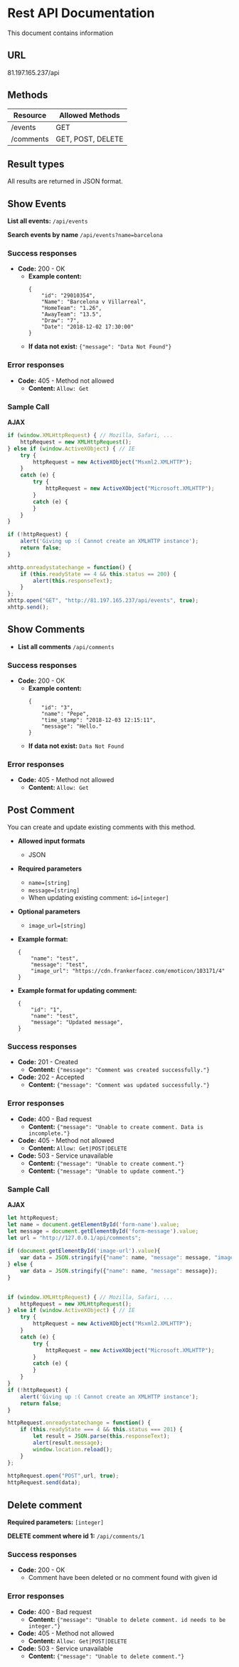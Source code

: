 # Rest API Documentation
This document contains information 

## URL
81.197.165.237/api

## Methods
Resource        | Allowed Methods
------------    | -------------
/events         | GET
/comments       | GET, POST, DELETE
    
## Result types
All results are returned in JSON format.

## Show Events

**List all events:** `/api/events`

**Search events by name**    `/api/events?name=barcelona`
  
### Success responses
* **Code:** 200 - OK
    * **Example content:**   
        ```
        {
            "id": "29010354",
            "Name": "Barcelona v Villarreal",
            "HomeTeam": "1.26",
            "AwayTeam": "13.5",
            "Draw": "7",
            "Date": "2018-12-02 17:30:00"
        }
        ```
    * **If data not exist:**   `{"message": "Data Not Found"}`
         

### Error responses
* **Code:** 405 - Method not allowed
    * **Content:** `Allow: Get`
### Sample Call
**AJAX**
```javascript
if (window.XMLHttpRequest) { // Mozilla, Safari, ...
    httpRequest = new XMLHttpRequest();
} else if (window.ActiveXObject) { // IE
    try {
        httpRequest = new ActiveXObject("Msxml2.XMLHTTP");
    }
    catch (e) {
        try {
            httpRequest = new ActiveXObject("Microsoft.XMLHTTP");
        }
        catch (e) {
        }
    }
}

if (!httpRequest) {      
    alert('Giving up :( Cannot create an XMLHTTP instance');
    return false;
}

xhttp.onreadystatechange = function() {
    if (this.readyState == 4 && this.status == 200) {
        alert(this.responseText);
    }
};
xhttp.open("GET", "http://81.197.165.237/api/events", true);
xhttp.send();
```
## Show Comments
* **List all comments** `/api/comments`
### Success responses
* **Code:** 200 - OK
    * **Example content:**   
        ```
        {
            "id": "3",
            "name": "Pepe",
            "time_stamp": "2018-12-03 12:15:11",
            "message": "Hello."
        }
        ```
    * **If data not exist:**   `Data Not Found`
         

### Error responses
* **Code:** 405 - Method not allowed
    * **Content:** `Allow: Get`

    
## Post Comment
You can create and update existing comments with this method.
* **Allowed input formats**
    * JSON

* **Required parameters**  
    * `name=[string]`  
    * `message=[string]`
    * When updating existing comment: `id=[integer]`
* **Optional parameters**  
    * `image_url=[string]`
* **Example format:**
    ````
    {  
        "name": "test",
        "message": "test",
        "image_url": "https://cdn.frankerfacez.com/emoticon/103171/4"
    }
    ````
* **Example format for updating comment:**
    ````
    {  
        "id": "1",
        "name": "test",
        "message": "Updated message",
    }
    ````

### Success responses
* **Code:** 201 - Created
    * **Content:**   `{"message": "Comment was created successfully."}`
* **Code:** 202 - Accepted
    * **Content:**   `{"message": "Comment was updated successfully."}`


### Error responses
* **Code:** 400 - Bad request
    * **Content:** `{"message": "Unable to create comment. Data is incomplete."}`   
* **Code:** 405 - Method not allowed
    * **Content:** ` Allow: Get|POST|DELETE `
* **Code:** 503 - Service unavailable
    * **Content:** `{"message": "Unable to create comment."}`
    * **Content:** `{"message": "Unable to update comment."}`

    
### Sample Call
**AJAX**
```javascript
let httpRequest;
let name = document.getElementById('form-name').value;
let message = document.getElementById('form-message').value;
let url = "http://127.0.0.1/api/comments";
 
if (document.getElementById('image-url').value){
    var data = JSON.stringify({"name": name, "message": message, "image_url": document.getElementById('image-url').value});
} else {
    var data = JSON.stringify({"name": name, "message": message});
}
	

if (window.XMLHttpRequest) { // Mozilla, Safari, ...
    httpRequest = new XMLHttpRequest();
} else if (window.ActiveXObject) { // IE
    try {
        httpRequest = new ActiveXObject("Msxml2.XMLHTTP");
    }
    catch (e) {
        try {
            httpRequest = new ActiveXObject("Microsoft.XMLHTTP");
        }
        catch (e) {
        }
    }
}
if (!httpRequest) {
    alert('Giving up :( Cannot create an XMLHTTP instance');
    return false;
}

httpRequest.onreadystatechange = function() {
    if (this.readyState === 4 && this.status === 201) {
        let result = JSON.parse(this.responseText);
        alert(result.message);
        window.location.reload();
    }
};
    
httpRequest.open("POST",url, true);   
httpRequest.send(data);
```

## Delete comment
**Required parameters:** `[integer]`  
  
**DELETE comment where id 1:** `/api/comments/1`

### Success responses
* **Code:** 200 - OK
    * Comment have been deleted or no comment found with given id

### Error responses
* **Code:** 400 - Bad request
    * **Content:** `{"message": "Unable to delete comment. id needs to be integer."}`   
* **Code:** 405 - Method not allowed
    * **Content:** ` Allow: Get|POST|DELETE `
* **Code:** 503 - Service unavailable
    * **Content:** `{"message": "Unable to delete comment."}`
